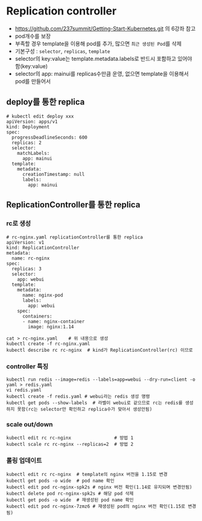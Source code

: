 # Replication controller 
  - https://github.com/237summit/Getting-Start-Kubernetes.git 의 6강좌 참고
  - pod개수를 보장
  - 부족할 경우 template을 이용해 pod를 추가, 많으면 `최근 생성된 Pod`를 삭제
  - 기본구성 : `selector`, `replicas`, `template`
  - selector의 key:value는 template.metadata.labels로 반드시 포함하고 있어야 함(key:value)
  - selector의 app: mainui를 replicas수만큼 운영, 없으면 template을 이용해서 pod를 만들어서 
  
## deploy를 통한 replica  
```
# kubectl edit deploy xxx
apiVersion: apps/v1
kind: Deployment
spec:
  progressDeadlineSeconds: 600
  replicas: 2  
  selector:
    matchLabels:
      app: mainui
  template:
    metadata:
      creationTimestamp: null
      labels:
        app: mainui
```

## ReplicationController를 통한 replica 
### rc로 생성
```
# rc-nginx.yaml replicationController를 통한 replica
apiVersion: v1
kind: ReplicationController
metadata:
  name: rc-nginx
spec:
  replicas: 3
  selector:
    app: webui
  template:
    metadata:
      name: nginx-pod
      labels:
        app: webui
    spec:
      containers:
      - name: nginx-container
        image: nginx:1.14
```
```
cat > rc-nginx.yaml    # 위 내용으로 생성
kubectl create -f rc-nginx.yaml
kubectl describe rc rc-nginx  # kind가 ReplicationController(rc) 이므로
```

### controller 특징
```
kubectl run redis --image=redis --labels=app=webui --dry-run=client -o yaml > redis.yaml
vi redis.yaml
kubectl create -f redis.yaml # webui라는 redis 생성 명령
kubectl get pods --show-labels  # 라벨이 webui로 같으므로 rc는 redis를 생성하지 못함(rc는 selector만 확인하고 replica수가 맞아서 생성안됨)
```

### scale out/down
```
kubectl edit rc rc-nginx                # 방법 1
kubectl scale rc rc-nginx --replicas=2  # 방법 2  
```


### 롤링 업데이트
```
kubectl edit rc rc-nginx  # template의 nginx 버전을 1.15로 변경
kubectl get pods -o wide  # pod name 확인
kubectl edit pod rc-nginx-spk2s # nginx 버전 확인(1.14로 유지되며 변경안됨)
kubectl delete pod rc-nginx-spk2s # 해당 pod 삭제
kubectl get pods -o wide  # 재생성된 pod name 확인
kubectl edit pod rc-nginx-7zmz6 # 재생성된 pod의 nginx 버전 확인(1.15로 변경됨)
```
